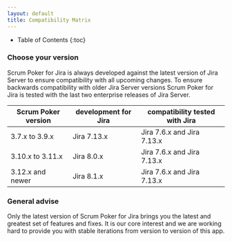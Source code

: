 ```yaml
---
layout: default
title: Compatibility Matrix
---
```


* Table of Contents
{:toc}

### Choose your version

Scrum Poker for Jira is always developed against the latest version of Jira Server to ensure compatibility with all upcoming changes.
To ensure backwards compatibility with older Jira Server versions Scrum Poker for Jira is tested with the last two enterprise releases of Jira Server.

| Scrum Poker version | development for Jira | compatibility tested with Jira |
|---------------------|----------------------|--------------------------------|
| 3.7.x to 3.9.x      | Jira 7.13.x          | Jira 7.6.x and Jira 7.13.x     |
| 3.10.x to 3.11.x    | Jira 8.0.x           | Jira 7.6.x and Jira 7.13.x     |
| 3.12.x and newer    | Jira 8.1.x           | Jira 7.6.x and Jira 7.13.x     |

### General advise

Only the latest version of Scrum Poker for Jira brings you the latest and greatest set of features and fixes.
It is our core interest and we are working hard to provide you with stable iterations from version to version of this app.
